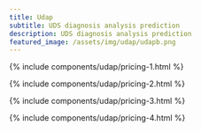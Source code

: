 ```yaml
---
title: Udap
subtitle: UDS diagnosis analysis prediction
description: UDS diagnosis analysis prediction
featured_image: /assets/img/udap/udapb.png
---
```


{% include components/udap/pricing-1.html %}

{% include components/udap/pricing-2.html %}

{% include components/udap/pricing-3.html %}

{% include components/udap/pricing-4.html %}

